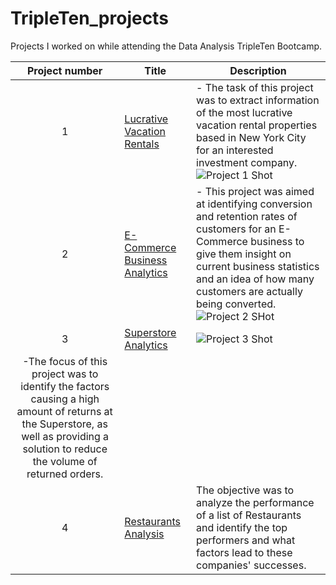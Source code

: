 # TripleTen_projects
Projects I worked on while attending the Data Analysis TripleTen Bootcamp.


| Project number | Title | Description |
| :-----------: | ----------- |----------- |
| 1 | [Lucrative Vacation Rentals](https://docs.google.com/spreadsheets/d/1dhMgvtvnSIzMLKKJAza_zm0o3yrbzvCDKLxLR8DJukA/edit#gid=102274736) |  - The task of this project was to extract information of the most lucrative vacation rental properties based in New York City for an interested investment company. ![Project 1 Shot](https://github.com/G-Collo/Data-Projects-TripleTen/assets/162799567/9ead223b-9d4d-4c27-bc26-73517a7bb8d1) |
| 2 | [E-Commerce Business Analytics](https://docs.google.com/spreadsheets/d/1GZtTB-pQJ7JuijtDUSYZNTO8rFI5fDAAkY2HLLg_VvE/edit#gid=38637670) | - This project was aimed at identifying conversion and retention rates of customers for an E-Commerce business to give them insight on current business statistics and an idea of how many customers are actually being converted. ![Project 2 SHot](https://github.com/G-Collo/Data-Projects-TripleTen/assets/162799567/44ee95c6-12a6-4ebf-a478-dd3a17e56e41) |
| 3 | [Superstore Analytics](https://public.tableau.com/app/profile/collins.ofoegbu/viz/Project2_17087612291380/Story1)| ![Project 3 Shot](https://github.com/G-Collo/Data-Projects-TripleTen/assets/162799567/66515acc-fc14-4154-bb34-b530072d531e)
| -The focus of this project was to identify the factors causing a high amount of returns at the Superstore, as well as providing a solution to reduce the volume of returned orders. |
| 4 | [Restaurants Analysis](https://public.tableau.com/app/profile/collins.ofoegbu/viz/ProjectFinale/Story1)| The objective was to analyze the performance of a list of Restaurants and identify the top performers and what factors lead to these companies' successes. |

